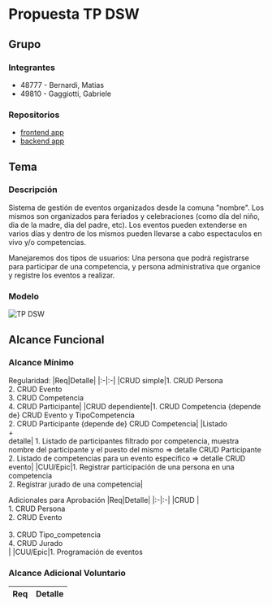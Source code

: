 # Propuesta TP DSW

## Grupo
### Integrantes
* 48777 - Bernardi, Matias
* 49810 - Gaggiotti, Gabriele

### Repositorios
* [frontend app](http://hyperlinkToGihubOrGitlab)
* [backend app](https://github.com/MatiBerna/comuna-backend)


## Tema
### Descripción

Sistema de gestión de eventos organizados desde la comuna "nombre". Los mismos son organizados para feriados y celebraciones (como día del niño, dia de la madre, dia del padre, etc). Los eventos pueden extenderse en varios días y dentro de los mismos pueden llevarse a cabo espectaculos en vivo y/o competencias. 

Manejaremos dos tipos de usuarios: Una persona que podrá registrarse para participar de una competencia, y persona administrativa que organice y registre los eventos a realizar.

### Modelo
![TP DSW](https://github.com/MatiBerna/TP-DSW/assets/128424988/00128af9-d975-492e-803c-ae9f31b9cba5)


## Alcance Funcional 

### Alcance Mínimo
 

Regularidad:
|Req|Detalle|
|:-|:-|
|CRUD simple|1. CRUD Persona<br>2. CRUD Evento<br>3. CRUD Competencia<br>4. CRUD Participante|
|CRUD dependiente|1. CRUD Competencia {depende de} CRUD Evento y TipoCompetencia<br>2. CRUD Participante {depende de} CRUD Competencia|
|Listado<br>+<br>detalle| 1. Listado de participantes filtrado por competencia, muestra nombre del participante y el puesto del mismo => detalle CRUD Participante<br> 2. Listado de competencias para un evento especifico => detalle CRUD evento| 
|CUU/Epic|1. Registrar participación de una persona en una competencia<br>2. Registrar jurado de una competencia|


Adicionales para Aprobación
|Req|Detalle|
|:-|:-|
|CRUD |<br>1. CRUD Persona<br>2. CRUD Evento<br><br>3. CRUD Tipo_competencia<br>4. CRUD Jurado<br>|
|CUU/Epic|1. Programación de eventos<br>


### Alcance Adicional Voluntario



|Req|Detalle|
|:-|:-|

